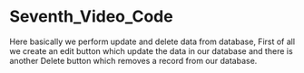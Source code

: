 # Seventh_Video_Code
Here basically we perform update and delete data from database, First of all we create an edit button which update the data in our database and there is another Delete button which removes a record from our database.
